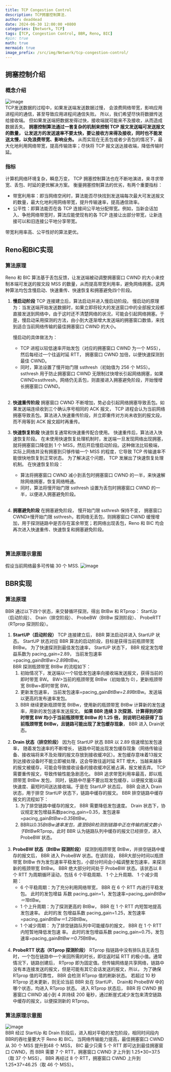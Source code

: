 ```yaml
---
title: TCP Congestion Control
description: TCP拥塞控制算法.
author: dead4ead
date: 2024-06-30 12:00:00 +0800
categories: [Network, TCP]
tags: [TCP, Congestion Control, BBR, Reno, BIC]
#pin: true
math: true
mermaid: true
image_prefix: /src/img/Network/tcp-congestion-control/
---
```


## 拥塞控制介绍

### 概念介绍
![image](../src/img/Network/tcp-congestion-control/tcp.png)  
TCP发送数据的过程中，如果发送端发送数据过慢， 会浪费网络带宽，影响应用进程间的通信，甚至导致应用进程间通信失败。 所以，我们希望尽快将数据传送给接收端。 但如果发送端把数据发得过快，接收端就可能来不及接收，从而造成数据丢失。 **拥塞控制算法通过一套复杂的机制来控制 TCP 报文发送端可发送报文的数量， 让发送方的发送速率不要太快，要让接收方来得及接收，同时也不能发送太慢，以免浪费带宽、影响业务。** 从而实现在无丢包或者少丢包的情况下，最大化地利用网络带宽，提高传输效率；尽快将 TCP 报文送达接收端，降低传输时延。

### 指标
计算机网络环境复杂，瞬息万变， TCP 拥塞控制算法也在不断地演进，来寻求带宽、丢包、时延的更优解决方案。 衡量拥塞控制算法的优劣，有两个重要指标：
* 带宽利用率：即当网络空闲时，算法能否尽快找到发送端每次最大可发送报文的数量，最大化地利用网络带宽，提升传输速率，提高通信效率。
* 公平性：即算法能否在各 TCP 连接间公平地分配带宽。例如，当新会话加入、争抢网络带宽时，算法应能使现有的各 TCP 连接让出部分带宽，让新连接可以和旧连接公平地分享带宽。 

带宽利用率高、公平性好的算法更优。

## Reno和BIC实现
### 算法原理
Reno 和 BIC 算法基于丢包反馈，让发送端被动调整拥塞窗口 CWND 的大小来控制本端可发送的报文段 MSS 的数量，从而提高带宽利用率，避免网络拥塞。这两种算法均包含慢启动、快速重传、快速恢复和拥塞避免四个阶段。
1. **慢启动阶段**
   TCP 连接建立后，算法启动并进入慢启动阶段。 慢启动的原理为：当发送端开始发送数据时，如果立即将较大的发送窗口中的全部报文段都直接发送到网络中，由于这时还不清楚网络的状况，可能会引起网络拥塞。于是，慢启动采用探测的方法，由小到大逐渐增大发送端的拥塞窗口数值，来找到适合当前网络传输的最佳拥塞窗口 CWND 的大小。 

    慢启动的具体做法为：
    * TCP 进程以较低速率开始发包（对应的拥塞窗口 CWND 为一个 MSS），然后每经过一个往返时延 RTT， 拥塞窗口 CWND 加倍，以便快速探测到最佳 CWND。
    * 同时，算法设置了慢开始门限 ssthresh（初始值为 256 个 MSS）。 ssthresh 用于防止拥塞窗口 CWND 无限制过快增长引起网络拥塞，如果 CWND≥ssthresh，网络仍无丢包，则直接进入拥塞避免阶段，开始慢增长拥塞窗口 CWND。 
    <br />
2. **快速重传阶段**
   拥塞窗口 CWND 不断增加，势必会引起网络拥塞导致丢包。如果发送端连续收到三个确认序号相同的 ACK 报文， TCP 进程会认为当前网络拥塞导致丢包。算法进入快速重传阶段，并立即重传对方尚未收到的报文段，而不用等到 ACK 报文超时再重传。
   <br />
3. **快速恢复阶段**
   快速恢复通常和快速重传配合使用。 快速重传后，算法进入快速恢复阶段。 在未使用快速恢复处理机制时，发送端一旦发现网络出现拥塞，就将拥塞窗口降低到 1 个 MSS，然后开启慢启动阶段。这种做法比较极端，实际上网络并没有拥塞到只够传输一个 MSS 的程度，它导致 TCP 传输速率不能很快地恢复到正常状态。 为了解决这个问题， TCP 发展出了快速恢复处理机制。 在快速恢复阶段：
    * 算法将拥塞窗口 CWND 减小到丢包时拥塞窗口 CWND 的一半，来快速解除网络拥塞，恢复网络畅通。
    * 同时，算法将慢开始门限 ssthresh 设置为丢包时拥塞窗口 CWND 的一半，以便进入拥塞避免阶段。
    <br />
4. **拥塞避免阶段**
    在拥塞避免阶段， 慢开始门限 ssthresh 保持不变， 拥塞窗口 CWND≥慢开始门限 ssthresh，若网络无丢包，则拥塞窗口 CWND 缓慢增加，用于探测链路中是否存在富余带宽；若网络出现丢包，Reno 和 BIC 均会再次进入快速重传、快速恢复和拥塞避免阶段。
<br />

### 算法原理示意图
假设当前网络最多可传输 30 个 MSS.
![image](../src/img/Network/tcp-congestion-control/reno-bic.png)

## BBR实现

### 算法原理
BBR 通过以下四个状态，来交替循环探测，得出 BtlBw 和 RTprop： StartUp（启动阶段）、 Drain（排空阶段）、 ProbeBW（BtlBw 探测阶段）、 ProbeRTT（RTprop 探测阶段）。
1. **StartUP（启动阶段）**
   TCP 连接建立后， BBR 算法启动并进入 StartUP 状态。 StartUP 状态对应 BBR 算法的启动阶段，目标是获得当前瓶颈带宽 BtlBw。
    为了快速探测到最佳发包速率， StartUP 状态下， BBR 规定发包增益系数为 pacing_gain=2.89， 当前发包速率=pacing_gain*BtlBw=2.89*BtlBw。<br />
    BBR 探测瓶颈带宽 BtlBw 的流程如下：
    1. 初始情况下，发送端以一个较低发包速率向接收端发送报文，获得当前的即时带宽 BW。 BW>当前的瓶颈带宽 BtlBw（初始值为 0），更新瓶颈带宽 BtlBw=即时带宽 BW。
    2. 更新发包速率， 当前发包速率=pacing_gain*BtlBw=2.89*BtlBw。发送端以更高的发布速率发包。
    3.  BBR 继续更新瓶颈带宽 BtlBw，使用新的瓶颈带宽 BtlBw 计算新的发包速率，用新的发包速率发送报文。
    **如果 BBR 连续 3 次探测、计算得到的即时带宽 BW 均小于当前瓶颈带宽 BtlBw 的 1.25 倍，则说明已经获得了当前瓶颈带宽 BtlBw，且链路可能出现了发包缓存现象**， BBR 进入 Drain状态。
    <br />
2. **Drain 状态（排空阶段）**
   因为在 StartUP 状态 BBR 以 2.89 倍速增加发包速率， 随着发包速率的不断增长， 链路中可能出现发包缓存现象（网络传输设备、接收端将来不及处理的报文存放到接收缓冲区）。发包缓存意味着13报文到达接收设备时不能立即被处理，这会导致往返时延 RTT 增大，当越来越多的报文被缓存，可能会导致接收设备的接收缓冲区被占满，报文被丢弃。 TCP 需要重传报文，导致传输性能急剧恶化。
    BBR 追求带宽利用率最高，即以瓶颈带宽 BtlBw 发包， 同时，链路中尽量不要出现发包缓存，以便报文能以最快速度、最短时间送达接收端。于是在 StartUP 状态后， BBR 会进入 Drain 状态，用于排空 StartUP 状态下，链路中缓存的报文。
    BBR 排空链路中缓存报文的流程如下：
    1. 为了排空链路中缓存的报文， BBR 需要降低发包速度。 Drain 状态下，协议规定发包增益系数pacing_gain=0.35，发包速率=pacing_gain*BtlBw=0.35*BtlBw。
    2. BBR以0.35*BtlBw速率发包，直至BBR检测到链路中正在传输的报文数小于BtlBw*RTprop。此时 BBR 认为链路队列中缓存的报文已经排空，进入 ProbeBW 状态。
   <br />
3. **ProbeBW 状态（BtlBw 探测阶段）**
   探测到瓶颈带宽 BtlBw，并排空链路中缓存的报文后， BBR 进入 ProbeBW 状态。在该阶段， BBR大部分时间以瓶颈带宽 BtlBw 作为发包速率平稳发包，小部分时间会小幅调整发包速率，来探测新的瓶颈带宽 BtlBw。
    BBR 绝大部分时间处于 ProbeBW 状态。该状态以 8 个 RTT 为周期循环滚动，包括 6 个平稳周期、    1 个上升周期、 1 个减少周期：
    * 6 个平稳周期：为了充分利用网络带宽， BBR 在 6 个 RTT 内进行平稳发包。 此时的发包增益
    系数 pacing_gain=1，发包速率=pacing_gain*BtlBw＝1*BtlBw。
    * 1 个上升周期：为了探测更高的 BtlBw， BBR 在 1 个 RTT 内短暂地提高发包速率。 此时的发
    包增益系数 pacing_gain=1.25，发包速率=pacing_gain*BtlBw＝1.25*BtlBw。
    * 1 个减少周期： 为了排空链路队列中可能缓存的报文， BBR 在 1 个 RTT 内短暂地降低发包速
    率。 此时的发包增益系数 pacing_gain=0.75，发包速率=pacing_gain*BtlBw＝0.75*BtlBw。 
    <br /> 
4. **ProbeRTT 状态（RTprop 探测阶段）**
    RTprop 指链路中没有排队且无丢包时，一个包在链路中一个来回所需的时长，即往返时延 RTT 的极小值。通常情况下，链路创建后， RTprop 即为固定值。但传输网络是共享网络，链路中没有本连接发送的报文，但是可能有其它会话发送的报文，所以， 为了确保 RTprop 值的可靠性， BBR 会检测 RTprop 值的刷新状态。 若超过 10 秒 RTprop 还未更新，则无论当前 BBR 处在 StartUP、 Drain和 ProbeBW 中的哪个状态，均进入 RTprop 状态。
    进入 RTprop 状态后， BBR 将 CWND 拥塞窗口 CWND 减小到 4 并持续 200 毫秒，通过断崖式减少发包来清空链路中缓存的报文，以便探测新的 RTprop。

### 算法原理示意图
![image](../src/img/Network/tcp-congestion-control/bbr.png)  
BBR 经过 StartUp 和 Drain 阶段后，进入相对平稳的发包阶段，相同时间段内 BBR的吞吐量要大于 Reno 和 BIC。 当网络传输能力提高，最佳拥塞窗口 CWND 从 30 个 MSS 提升到48 个 MSS， BIC 最少只需 5 个 RTT 即可达到最佳拥塞窗口 CWND，而 BBR 需要 7 个 RTT，拥塞窗口 CWND 才上升到 1.25\*30=37.5（取 37 个 MSS）， BBR 再经过 8 个 RTT，拥塞窗口 CWND 上升到 1.25\*37=46.25（取 46 个 MSS）。